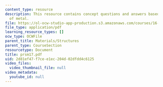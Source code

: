 ```yaml
---
content_type: resource
description: This resource contains concept questions and answers based on strength
  of metal.
file: https://ol-ocw-studio-app-production.s3.amazonaws.com/courses/16-01-unified-engineering-i-ii-iii-iv-fall-2005-spring-2006/2d81ef47f7cee1ec204d02dfdd4c6125_prsm17.pdf
file_type: application/pdf
learning_resource_types: []
ocw_type: OCWFile
parent_title: Materials/Structures
parent_type: CourseSection
resourcetype: Document
title: prsm17.pdf
uid: 2d81ef47-f7ce-e1ec-204d-02dfdd4c6125
video_files:
  video_thumbnail_file: null
video_metadata:
  youtube_id: null
---
```


